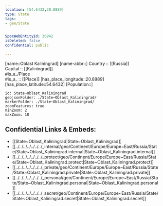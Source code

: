 ```yaml
---
location: [54.6432,20.8889] 
type: State
tags:
- geo/State


SpocWebEntityId: 36942
isDeleted: false
confidential: public

---
```

[name::Oblast Kaliningrad] 
[name-abbr::] 
Country :: [[Russia]]  
Capital :: [[Kaliningrad]]  
#is_a_/Place  
#is_a_ :: [[Place]] 
[has_place_longitude::20.8889] 
[has_place_latitude::54.6432] 
[Population::] 



```leaflet
id: State~Oblast_Kaliningrad
geojsonFolder: ./State~Oblast_Kaliningrad/
markerFolder: ./State~Oblast_Kaliningrad/
zoomFeatures: true 
minZoom: 2 
maxZoom: 18
```


## Confidential Links & Embeds: 
- [[State~Oblast_Kaliningrad|State~Oblast_Kaliningrad]] 
- [[../../../../../../../_internal/geo/Continent/Europe/Europe~East/Russia/State/State~Oblast_Kaliningrad.internal|State~Oblast_Kaliningrad.internal]] 
- [[../../../../../../../_protect/geo/Continent/Europe/Europe~East/Russia/State/State~Oblast_Kaliningrad.protect|State~Oblast_Kaliningrad.protect]] 
- [[../../../../../../../_private/geo/Continent/Europe/Europe~East/Russia/State/State~Oblast_Kaliningrad.private|State~Oblast_Kaliningrad.private]] 
- [[../../../../../../../_personal/geo/Continent/Europe/Europe~East/Russia/State/State~Oblast_Kaliningrad.personal|State~Oblast_Kaliningrad.personal]] 
- [[../../../../../../../_secret/geo/Continent/Europe/Europe~East/Russia/State/State~Oblast_Kaliningrad.secret|State~Oblast_Kaliningrad.secret]] 
